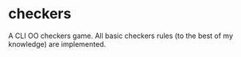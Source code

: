 checkers
========
A CLI OO checkers game. All basic checkers rules (to the best of my knowledge) are implemented.
